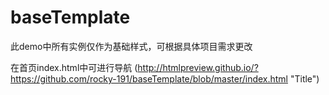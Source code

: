 # baseTemplate

此demo中所有实例仅作为基础样式，可根据具体项目需求更改  

在首页index.html中可进行导航 
(http://htmlpreview.github.io/?https://github.com/rocky-191/baseTemplate/blob/master/index.html "Title") 